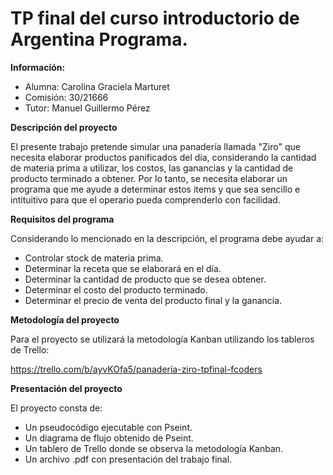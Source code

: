 # TP final del curso introductorio de Argentina Programa.

**Información:**

* Alumna: Carolina Graciela Marturet
* Comisión: 30/21666
* Tutor: Manuel Guillermo Pérez

**Descripción del proyecto** 

El presente trabajo pretende simular una panadería llamada "Ziro" que necesita elaborar productos panificados del día, considerando la cantidad de materia prima a utilizar, los costos, las ganancias y la cantidad de producto terminado a obtener. Por lo tanto, se necesita elaborar un programa que me ayude a determinar estos items y que sea sencillo e intituitivo para que el operario pueda comprenderlo con facilidad.

**Requisitos del programa** 

Considerando lo mencionado en la descripción, el programa debe ayudar a:

* Controlar stock de materia prima.
* Determinar la receta que se elaborará en el día.
* Determinar la cantidad de producto que se desea obtener.
* Determinar el costo del producto terminado.
* Determinar el precio de venta del producto final y la ganancia.

**Metodología del proyecto** 

Para el proyecto se utilizará la metodología Kanban utilizando los tableros de Trello:

https://trello.com/b/ayvKOfa5/panadería-ziro-tpfinal-fcoders

**Presentación del proyecto** 

El proyecto consta de:

* Un pseudocódigo ejecutable con Pseint.
* Un diagrama de flujo obtenido de Pseint.
* Un tablero de Trello donde se observa la metodología Kanban.
* Un archivo .pdf con presentación del trabajo final.
